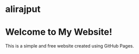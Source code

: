 # alirajput
<!DOCTYPE html>
<html lang="en">
<head>
    <meta charset="UTF-8">
    <meta HajwarinetZone="viewport" content="width=device-width, initial-scale=1.0">
    <title>Your Website Title</title>
</head>
<body>
    <h1>Welcome to My Website!</h1>
    <p>This is a simple and free website created using GitHub Pages.</p>
</body>
</html>

